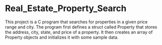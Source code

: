 # Real_Estate_Property_Search
This project is a C program that searches for properties in a given price range and city. The program first defines a struct called Property that stores the address, city, state, and price of a property. It then creates an array of Property objects and initializes it with some sample data.
